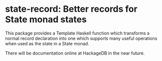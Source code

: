 
state-record: Better records for State monad states
===================================================

This package provides a Template Haskell function which transforms a normal
record declaration into one which supports many useful operations when used as
the state in a State monad.

There will be documentation online at HackageDB in the near future.

